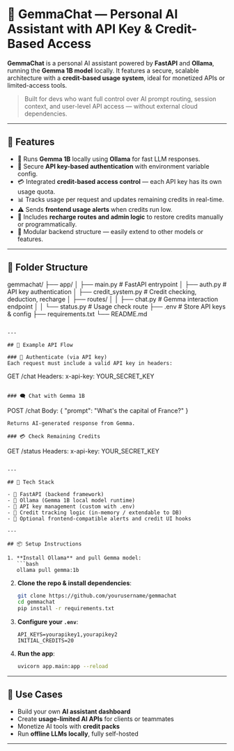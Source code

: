
# 🧠 GemmaChat — Personal AI Assistant with API Key & Credit-Based Access

**GemmaChat** is a personal AI assistant powered by **FastAPI** and **Ollama**, running the **Gemma 1B model** locally. It features a secure, scalable architecture with a **credit-based usage system**, ideal for monetized APIs or limited-access tools.

> Built for devs who want full control over AI prompt routing, session context, and user-level API access — without external cloud dependencies.

---

## 🚀 Features

- 🤖 Runs **Gemma 1B** locally using **Ollama** for fast LLM responses.
- 🔐 Secure **API key-based authentication** with environment variable config.
- 💳 Integrated **credit-based access control** — each API key has its own usage quota.
- 📊 Tracks usage per request and updates remaining credits in real-time.
- ⚠️ Sends **frontend usage alerts** when credits run low.
- 🔁 Includes **recharge routes and admin logic** to restore credits manually or programmatically.
- 🧩 Modular backend structure — easily extend to other models or features.

---

## 📁 Folder Structure



gemmachat/
├── app/
│   ├── main.py               # FastAPI entrypoint
│   ├── auth.py               # API key authentication
│   ├── credit\_system.py      # Credit checking, deduction, recharge
│   ├── routes/
│   │   ├── chat.py           # Gemma interaction endpoint
│   │   └── status.py         # Usage check route
├── .env                      # Store API keys & config
├── requirements.txt
└── README.md

```

---

## 🧪 Example API Flow

### 🔐 Authenticate (via API key)
Each request must include a valid API key in headers:
```

GET /chat
Headers:
x-api-key: YOUR\_SECRET\_KEY

```

### 🗨️ Chat with Gemma 1B
```

POST /chat
Body:
{
"prompt": "What's the capital of France?"
}

```
Returns AI-generated response from Gemma.

### 💳 Check Remaining Credits
```

GET /status
Headers:
x-api-key: YOUR\_SECRET\_KEY

````

---

## 🔧 Tech Stack

- 🚀 FastAPI (backend framework)
- 🧠 Ollama (Gemma 1B local model runtime)
- 🔑 API key management (custom with .env)
- 🧮 Credit tracking logic (in-memory / extendable to DB)
- 🔁 Optional frontend-compatible alerts and credit UI hooks

---

## 📦 Setup Instructions

1. **Install Ollama** and pull Gemma model:
   ```bash
   ollama pull gemma:1b
````

2. **Clone the repo & install dependencies**:

   ```bash
   git clone https://github.com/yourusername/gemmachat
   cd gemmachat
   pip install -r requirements.txt
   ```

3. **Configure your `.env`**:

   ```env
   API_KEYS=yourapikey1,yourapikey2
   INITIAL_CREDITS=20
   ```

4. **Run the app**:

   ```bash
   uvicorn app.main:app --reload
   ```

---

## 🧠 Use Cases

* Build your own **AI assistant dashboard**
* Create **usage-limited AI APIs** for clients or teammates
* Monetize AI tools with **credit packs**
* Run **offline LLMs locally**, fully self-hosted

---


